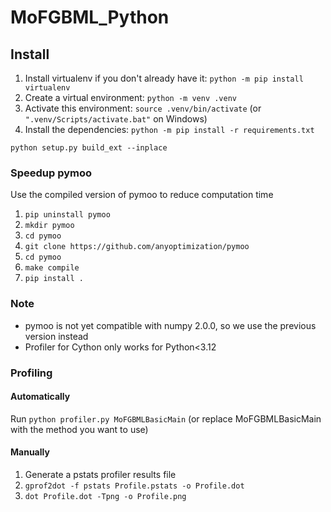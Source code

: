 # MoFGBML_Python

## Install

1. Install virtualenv if you don't already have it: `python -m pip install virtualenv`
2. Create a virtual environment: `python -m venv .venv`
3. Activate this environment: `source .venv/bin/activate` (or `".venv/Scripts/activate.bat"` on Windows)
4. Install the dependencies: `python -m pip install -r requirements.txt`

`python setup.py build_ext --inplace`

### Speedup pymoo
Use the compiled version of pymoo to reduce computation time

1. `pip uninstall pymoo`
2. `mkdir pymoo`
3. `cd pymoo`
4. `git clone https://github.com/anyoptimization/pymoo`
5. `cd pymoo`
6. `make compile`
7. `pip install .`

### Note
- pymoo is not yet compatible with numpy 2.0.0, so we use the previous version instead
- Profiler for Cython only works for Python<3.12


### Profiling

#### Automatically

Run `python profiler.py MoFGBMLBasicMain` (or replace MoFGBMLBasicMain with the method you want to use)

#### Manually

1. Generate a pstats profiler results file
2. `gprof2dot -f pstats Profile.pstats -o Profile.dot`
3. `dot Profile.dot -Tpng -o Profile.png`